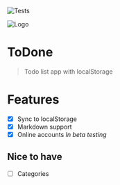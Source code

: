 ![Tests](https://github.com/talentedunicorn/todone/workflows/Testing%20push%20and%20PRs/badge.svg)

![Logo](src/logo.svg)

# ToDone

> Todo list app with localStorage

# Features

- [x] Sync to localStorage
- [x] Markdown support
- [x] Online accounts _In beta testing_

## Nice to have

- [ ] Categories

